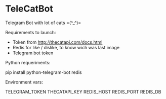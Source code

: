 # TeleCatBot
Telegram Bot with lot of cats =(^_^)=


Requirements to launch:

- Token from http://thecatapi.com/docs.html
- Redis for like / dislike, to know wich was last image
- Telegram bot token


Python requeriments:

pip install python-telegram-bot redis


Environment vars:

TELEGRAM_TOKEN
THECATAPI_KEY
REDIS_HOST
REDIS_PORT
REDIS_DB
